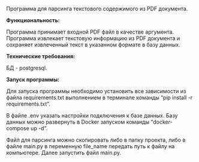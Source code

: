 ﻿
Программа для парсинга текстового содержимого из PDF документа.  

**Функциональность:**

Программа принимает входной PDF файл в качестве аргумента. Программа извлекает текстовую информацию из PDF документа и сохраняет извлеченный текст в указанном формате в базу данных.

**Технические требования:**

БД - postgresql.

**Запуск программы:**

Для запуска программы необходимо установить все зависимости из файла requirements.txt выполнением в терминале команды “pip install -r requirements.txt”.

В файле .env указать настройки подключения к базе данных. Базу данных можно развернуть в Docker запуском команды “docker-compose up -d”.

Файл для парсинга можно скопировать либо в папку проекта, либо в файле main.py в переменную file\_name передать путь к файлу на компьютере. Далее запустить файл main.py.


